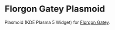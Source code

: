 # Florgon Gatey Plasmoid

Plasmoid (KDE Plasma 5 Widget) for [Florgon Gatey](https://gatey.florgon.space/).
